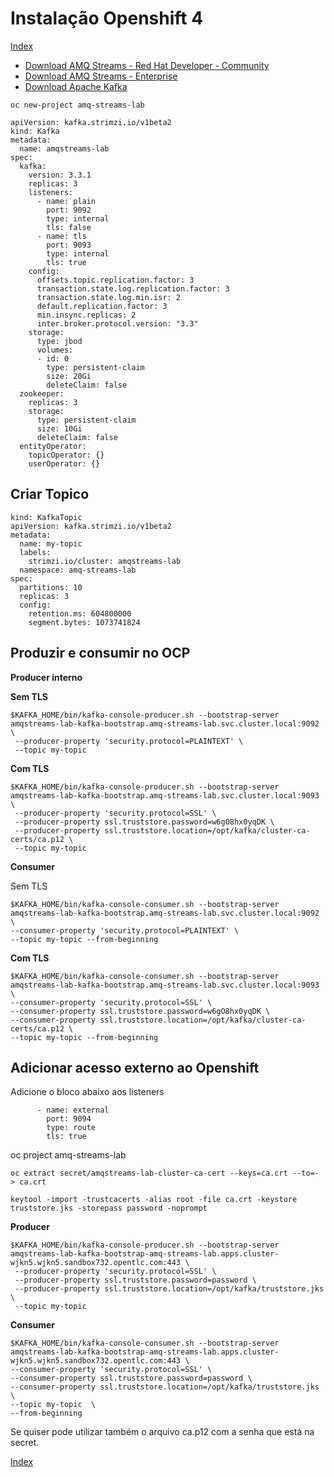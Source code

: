 #
# Instalação Openshift 4

[Index](./index.md)

- [Download AMQ Streams - Red Hat Developer - Community ](https://developers.redhat.com/products/amq/download)
- [Download AMQ Streams - Enterprise ](https://access.redhat.com/downloads/)
- [Download Apache Kafka](https://kafka.apache.org/downloads)



```
oc new-project amq-streams-lab
```

```
apiVersion: kafka.strimzi.io/v1beta2
kind: Kafka
metadata:
  name: amqstreams-lab
spec:
  kafka:
    version: 3.3.1
    replicas: 3
    listeners:
      - name: plain
        port: 9092
        type: internal
        tls: false
      - name: tls
        port: 9093
        type: internal
        tls: true            
    config:
      offsets.topic.replication.factor: 3
      transaction.state.log.replication.factor: 3
      transaction.state.log.min.isr: 2
      default.replication.factor: 3
      min.insync.replicas: 2
      inter.broker.protocol.version: "3.3"
    storage:
      type: jbod
      volumes:
      - id: 0
        type: persistent-claim
        size: 20Gi
        deleteClaim: false
  zookeeper:
    replicas: 3
    storage:
      type: persistent-claim
      size: 10Gi
      deleteClaim: false
  entityOperator:
    topicOperator: {}
    userOperator: {}
```

## Criar Topico

```
kind: KafkaTopic
apiVersion: kafka.strimzi.io/v1beta2
metadata:
  name: my-topic
  labels:
    strimzi.io/cluster: amqstreams-lab
  namespace: amq-streams-lab
spec:
  partitions: 10
  replicas: 3
  config:
    retention.ms: 604800000
    segment.bytes: 1073741824
```

## Produzir e consumir no OCP

**Producer interno**

**Sem TLS**
```
$KAFKA_HOME/bin/kafka-console-producer.sh --bootstrap-server amqstreams-lab-kafka-bootstrap.amq-streams-lab.svc.cluster.local:9092 \
 --producer-property 'security.protocol=PLAINTEXT' \
 --topic my-topic
```

**Com TLS**
```
$KAFKA_HOME/bin/kafka-console-producer.sh --bootstrap-server amqstreams-lab-kafka-bootstrap.amq-streams-lab.svc.cluster.local:9093 \
 --producer-property 'security.protocol=SSL' \
 --producer-property ssl.truststore.password=w6gO8hx0yqDK \
 --producer-property ssl.truststore.location=/opt/kafka/cluster-ca-certs/ca.p12 \
 --topic my-topic
 ```

 **Consumer**

Sem TLS
```
$KAFKA_HOME/bin/kafka-console-consumer.sh --bootstrap-server amqstreams-lab-kafka-bootstrap.amq-streams-lab.svc.cluster.local:9092 \
--consumer-property 'security.protocol=PLAINTEXT' \
--topic my-topic --from-beginning
```

**Com TLS**
```
$KAFKA_HOME/bin/kafka-console-consumer.sh --bootstrap-server amqstreams-lab-kafka-bootstrap.amq-streams-lab.svc.cluster.local:9093 \
--consumer-property 'security.protocol=SSL' \
--consumer-property ssl.truststore.password=w6gO8hx0yqDK \
--consumer-property ssl.truststore.location=/opt/kafka/cluster-ca-certs/ca.p12 \
--topic my-topic --from-beginning
```

## Adicionar acesso externo ao Openshift

Adicione o bloco abaixo aos listeners

```
      - name: external
        port: 9094
        type: route
        tls: true
```

oc project amq-streams-lab

```
oc extract secret/amqstreams-lab-cluster-ca-cert --keys=ca.crt --to=- > ca.crt
```

```
keytool -import -trustcacerts -alias root -file ca.crt -keystore truststore.jks -storepass password -noprompt
```

**Producer**
```
$KAFKA_HOME/bin/kafka-console-producer.sh --bootstrap-server amqstreams-lab-kafka-bootstrap-amq-streams-lab.apps.cluster-wjkn5.wjkn5.sandbox732.opentlc.com:443 \
 --producer-property 'security.protocol=SSL' \
 --producer-property ssl.truststore.password=password \
 --producer-property ssl.truststore.location=/opt/kafka/truststore.jks \
 --topic my-topic
 ```

 **Consumer**

 ```
 $KAFKA_HOME/bin/kafka-console-consumer.sh --bootstrap-server amqstreams-lab-kafka-bootstrap-amq-streams-lab.apps.cluster-wjkn5.wjkn5.sandbox732.opentlc.com:443 \
 --consumer-property 'security.protocol=SSL' \
 --consumer-property ssl.truststore.password=password \
 --consumer-property ssl.truststore.location=/opt/kafka/truststore.jks \
 --topic my-topic  \
 --from-beginning
 ```

Se quiser pode utilizar também o arquivo ca.p12 com a senha que está na secret.


[Index](./index.md)
